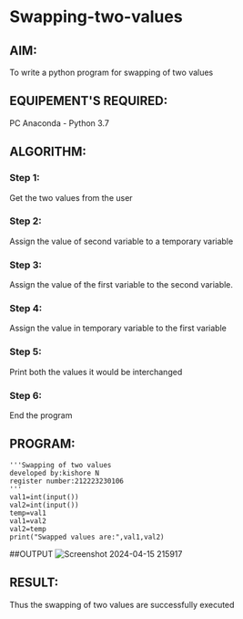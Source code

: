 # Swapping-two-values
## AIM:
To write a python program for swapping of two values
## EQUIPEMENT'S REQUIRED: 
PC
Anaconda - Python 3.7
## ALGORITHM: 
### Step 1:
Get the two values from the user
### Step 2: 
Assign the value of second variable to a temporary variable 
### Step 3: 
Assign the value of the first variable to the second variable.
### Step 4:  
Assign the value in temporary variable to the first variable
### Step 5: 
Print both the values it would be interchanged
### Step 6: 
End the program
## PROGRAM:
```
'''Swapping of two values
developed by:kishore N
register number:212223230106
'''
val1=int(input())
val2=int(input())
temp=val1
val1=val2
val2=temp
print("Swapped values are:",val1,val2)

```
##OUTPUT
![Screenshot 2024-04-15 215917](https://github.com/kishorenagarajan08/Swapping-two-values/assets/155753188/16d181f0-0e17-41ab-809c-63eca95ad095)

## RESULT:
Thus the swapping of two values are successfully executed



